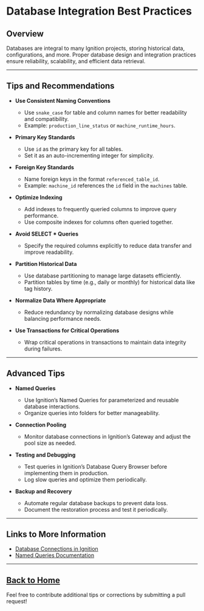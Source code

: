 # Database Integration Best Practices

## Overview
Databases are integral to many Ignition projects, storing historical data, configurations, and more. Proper database design and integration practices ensure reliability, scalability, and efficient data retrieval.

---

## Tips and Recommendations

- **Use Consistent Naming Conventions**
  - Use `snake_case` for table and column names for better readability and compatibility.
  - Example: `production_line_status` or `machine_runtime_hours`.

- **Primary Key Standards**
  - Use `id` as the primary key for all tables.
  - Set it as an auto-incrementing integer for simplicity.

- **Foreign Key Standards**
  - Name foreign keys in the format `referenced_table_id`.
  - Example: `machine_id` references the `id` field in the `machines` table.

- **Optimize Indexing**
  - Add indexes to frequently queried columns to improve query performance.
  - Use composite indexes for columns often queried together.

- **Avoid SELECT * Queries**
  - Specify the required columns explicitly to reduce data transfer and improve readability.

- **Partition Historical Data**
  - Use database partitioning to manage large datasets efficiently.
  - Partition tables by time (e.g., daily or monthly) for historical data like tag history.

- **Normalize Data Where Appropriate**
  - Reduce redundancy by normalizing database designs while balancing performance needs.

- **Use Transactions for Critical Operations**
  - Wrap critical operations in transactions to maintain data integrity during failures.

---

## Advanced Tips

- **Named Queries**
  - Use Ignition’s Named Queries for parameterized and reusable database interactions.
  - Organize queries into folders for better manageability.

- **Connection Pooling**
  - Monitor database connections in Ignition’s Gateway and adjust the pool size as needed.

- **Testing and Debugging**
  - Test queries in Ignition’s Database Query Browser before implementing them in production.
  - Log slow queries and optimize them periodically.

- **Backup and Recovery**
  - Automate regular database backups to prevent data loss.
  - Document the restoration process and test it periodically.

---

## Links to More Information
- [Database Connections in Ignition](https://docs.inductiveautomation.com/display/DOC81/Database+Connections)
- [Named Queries Documentation](https://docs.inductiveautomation.com/display/DOC81/Named+Queries)

---
[Back to Home](../README.md)
---

Feel free to contribute additional tips or corrections by submitting a pull request!
